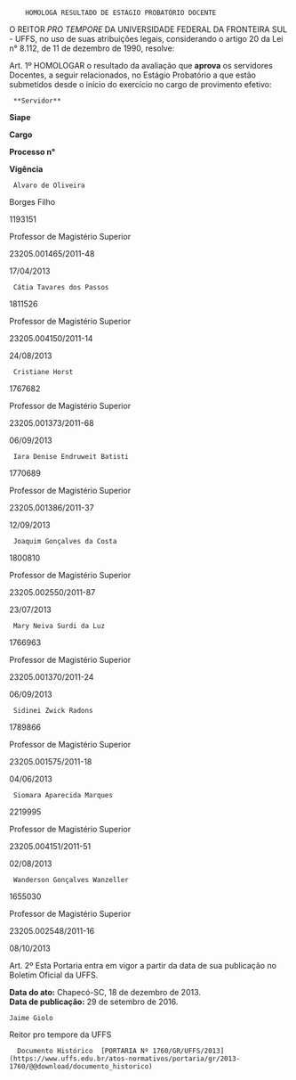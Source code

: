         HOMOLOGA RESULTADO DE ESTÁGIO PROBATÓRIO DOCENTE  

O REITOR *PRO TEMPORE* DA UNIVERSIDADE FEDERAL DA FRONTEIRA SUL - UFFS, no uso de suas atribuições legais, considerando o artigo 20 da Lei n° 8.112, de 11 de dezembro de 1990, resolve:

  

 Art. 1º HOMOLOGAR o resultado da avaliação que **aprova** os servidores Docentes, a seguir relacionados, no Estágio Probatório a que estão submetidos desde o início do exercício no cargo de provimento efetivo:

  

     **Servidor**

   **Siape**

   **Cargo**

   **Processo n°**

   **Vigência**

     Álvaro de Oliveira

  Borges Filho

   1193151

   Professor de Magistério Superior

   23205.001465/2011-48

   17/04/2013

     Cátia Tavares dos Passos

   1811526

   Professor de Magistério Superior

   23205.004150/2011-14

   24/08/2013

     Cristiane Horst

   1767682

   Professor de Magistério Superior

   23205.001373/2011-68

   06/09/2013

     Iara Denise Endruweit Batisti

   1770689

   Professor de Magistério Superior

   23205.001386/2011-37

   12/09/2013

     Joaquim Gonçalves da Costa

   1800810

   Professor de Magistério Superior

   23205.002550/2011-87

   23/07/2013

     Mary Neiva Surdi da Luz

   1766963

   Professor de Magistério Superior

   23205.001370/2011-24

   06/09/2013

     Sidinei Zwick Radons

   1789866

   Professor de Magistério Superior

   23205.001575/2011-18

   04/06/2013

     Siomara Aparecida Marques

   2219995

   Professor de Magistério Superior

   23205.004151/2011-51

   02/08/2013

     Wanderson Gonçalves Wanzeller

   1655030

   Professor de Magistério Superior

   23205.002548/2011-16

   08/10/2013

      

 Art. 2º Esta Portaria entra em vigor a partir da data de sua publicação no Boletim Oficial da UFFS.

  

  

   **Data do ato:** Chapecó-SC, 18 de dezembro de 2013.   
 **Data de publicação:**  29 de setembro de 2016. 

    Jaime Giolo    
 Reitor pro tempore da UFFS 

      Documento Histórico  [PORTARIA Nº 1760/GR/UFFS/2013](https://www.uffs.edu.br/atos-normativos/portaria/gr/2013-1760/@@download/documento_historico)     
      